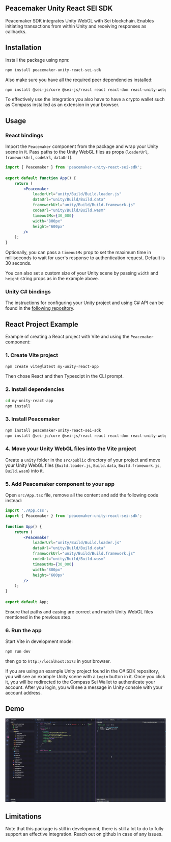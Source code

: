 ## Peacemaker Unity React SEI SDK

Peacemaker SDK integrates Unity WebGL with Sei blockchain. Enables initiating transactions from within Unity and receiving responses as callbacks.

## Installation

Install the package using npm:

```sh
npm install peacemaker-unity-react-sei-sdk
```

Also make sure you have all the required peer dependencies installed:

```sh
npm install @sei-js/core @sei-js/react react react-dom react-unity-webgl
```

To effectively use the integration you also have to have a crypto wallet such as Compass installed as an extension in your browser.

## Usage

### React bindings

Import the `Peacemaker` component from the package and wrap your Unity scene in it. Pass paths to the Unity WebGL files as props (`loaderUrl`, `frameworkUrl`, `codeUrl`, `dataUrl`).

```jsx
import { Peacemaker } from 'peacemaker-unity-react-sei-sdk';

export default function App() {
    return (
        <Peacemaker
            loaderUrl="unity/Build/Build.loader.js"
            dataUrl="unity/Build/Build.data"
            frameworkUrl="unity/Build/Build.framework.js"
            codeUrl="unity/Build/Build.wasm"
            timeoutMs={30_000}
            width="800px"
            height="600px"
        />
    );
}
```

Optionally, you can pass a `timeoutMs` prop to set the maximum time in milliseconds to wait for user's response to authentication request. Default is 30 seconds.

You can also set a custom size of your Unity scene by passing `width` and `height` string props as in the example above.

### Unity C# bindings

The instructions for configuring your Unity project and using C# API can be found in the [following repository](https://github.com/ISTechLabs/SeiUnitySDK).

## React Project Example

Example of creating a React project with Vite and using the `Peacemaker` component:

### 1. Create Vite project

```sh
npm create vite@latest my-unity-react-app
```

Then chose React and then Typescipt in the CLI prompt.

### 2. Install dependencies

```sh
cd my-unity-react-app
npm install
```

### 3. Install Peacemaker

```sh
npm install peacemaker-unity-react-sei-sdk
npm install @sei-js/core @sei-js/react react react-dom react-unity-webgl
```

### 4. Move your Unity WebGL files into the Vite project

Create a `unity` folder in the `src/public` directory of your project and move your Unity WebGL files (`Build.loader.js`, `Build.data`, `Build.framework.js`, `Build.wasm`) into it.

### 5. Add Peacemaker component to your app

Open `src/App.tsx` file, remove all the content and add the following code instead:

```jsx
import './App.css';
import { Peacemaker } from 'peacemaker-unity-react-sei-sdk';

function App() {
    return (
        <Peacemaker
            loaderUrl="unity/Build/Build.loader.js"
            dataUrl="unity/Build/Build.data"
            frameworkUrl="unity/Build/Build.framework.js"
            codeUrl="unity/Build/Build.wasm"
            timeoutMs={30_000}
            width="800px"
            height="600px"
        />
    );
}

export default App;
```

Ensure that paths and casing are correct and match Unity WebGL files mentioned in the previous step.

### 6. Run the app

Start Vite in development mode:

```sh
npm run dev
```

then go to `http://localhost:5173` in your browser.

If you are using an example Unity project found in the C# SDK repository, you will see an example Unity scene with a `Login` button in it. Once you click it, you will be redirected to the Compass Sei Wallet to authenticate your account. After you login, you will see a message in Unity console with your account address.

## Demo

![](https://raw.githubusercontent.com/ISTechLabs/PeacemakerSeiSdk/refs/heads/master/media/PeacemakerDemo.gif)

## Limitations

Note that this package is still in development, there is still a lot to do to fully support an effective integration. Reach out on github in case of any issues.
